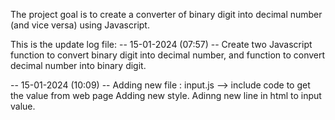 The project goal is to create a converter of binary digit into decimal number (and vice versa) using Javascript.

This is the update log file:
-- 15-01-2024 (07:57) --
Create two Javascript function to convert binary digit into decimal number, and
function to convert decimal number into binary digit.

-- 15-01-2024 (10:09) --
Adding new file : input.js --> include code to get the value from web page
Adding new style.
Adinng new line in html to input value.